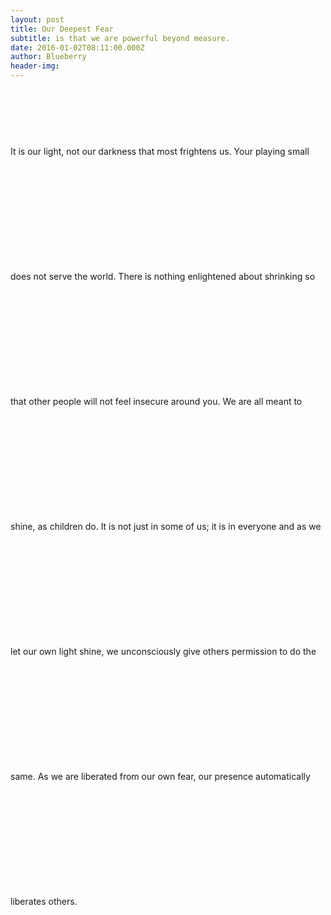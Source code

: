 ```yaml
---
layout: post
title: Our Deepest Fear
subtitle: is that we are powerful beyond measure.
date: 2016-01-02T08:11:00.000Z
author: Blueberry
header-img:
---
```



<p class="editable" style="line-height:200px;">It is our light, not our darkness that most frightens us. Your playing small does not serve the world. There is nothing enlightened about shrinking so that other people will not feel insecure around you. We are all meant to shine, as children do. It is not just in some of us; it is in everyone and as we let our own light shine, we unconsciously give others permission to do the same. As we are liberated from our own fear, our presence automatically liberates others.</p>